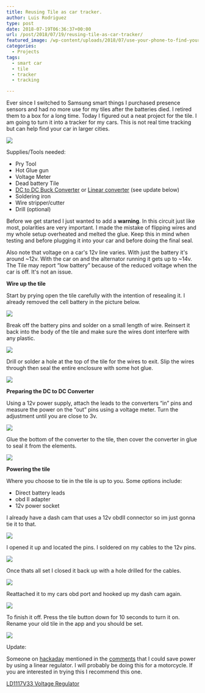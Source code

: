 ```yaml
---
title: Reusing Tile as car tracker.
author: Luis Rodriguez
type: post
date: 2018-07-19T06:36:37+00:00
url: /post/2018/07/19/reusing-tile-as-car-tracker/
featured_image: /wp-content/uploads/2018/07/use-your-phone-to-find-your-car.png
categories:
  - Projects
tags:
  - smart car
  - tile
  - tracker
  - tracking

---
```

Ever since I switched to Samsung smart things I purchased presence sensors and had no more use for my tiles after the batteries died. I retired them to a box for a long time. Today I figured out a neat project for the tile. I am going to turn it into a tracker for my cars. This is not real time tracking but can help find your car in larger cities.

![](/uploads/2018/07/use-your-phone-to-find-your-car3939281002465595095.png)

Supplies/Tools needed:

  * Pry Tool
  * Hot Glue gun
  * Voltage Meter
  * Dead battery Tile
  * [DC to DC Buck Converter][1] or [Linear converter][2] (see update below)
  * Soldering iron
  * Wire stripper/cutter
  * Drill (optional)

<!--more-->

Before we get started I just wanted to add a **warning**. In this circuit just like most, polarities are very important. I made the mistake of flipping wires and my whole setup overheated and melted the glue. Keep this in mind when testing and before plugging it into your car and before doing the final seal.

Also note that voltage on a car's 12v line varies. With just the battery it's around ~12v. With the car on and the alternator running it gets up to ~14v. The Tile may report &#8220;low battery&#8221; because of the reduced voltage when the car is off. It's not an issue.

**Wire up the tile**

Start by prying open the tile carefully with the intention of resealing it. I already removed the cell battery in the picture below.

![](/uploads/2018/07/photo_2018-07-18_23-27-14-1.jpg)

Break off the battery pins and solder on a small length of wire. Reinsert it back into the body of the tile and make sure the wires dont interfere with any plastic.

![](/uploads/2018/07/photo_2018-07-18_23-27-12.jpg)

Drill or solder a hole at the top of the tile for the wires to exit. Slip the wires through then seal the entire enclosure with some hot glue.

![](/uploads/2018/07/photo_2018-07-18_23-27-09.jpg)

**Preparing the DC to DC Converter**

Using a 12v power supply, attach the leads to the converters &#8220;in&#8221; pins and measure the power on the &#8220;out&#8221; pins using a voltage meter. Turn the adjustment until you are close to 3v.

![](/uploads/2018/07/photo_2018-07-18_23-27-03-2.jpg)

Glue the bottom of the converter to the tile, then cover the converter in glue to seal it from the elements.

![](/uploads/2018/07/photo_2018-07-18_23-27-00-2.jpg)

**Powering the tile**

Where you choose to tie in the tile is up to you. Some options include:

  * Direct battery leads
  * obd II adapter
  * 12v power socket

I already have a dash cam that uses a 12v obdII connector so im just gonna tie it to that.

![](/uploads/2018/07/20180718_2316209079375938918319396.jpg)

I opened it up and located the pins. I soldered on my cables to the 12v pins.

![](/uploads/2018/07/20180718_2300467315136001876509913.jpg)

Once thats all set I closed it back up with a hole drilled for the cables.

![](/uploads/2018/07/20180718_2316153822933817977650180.jpg)

Reattached it to my cars obd port and hooked up my dash cam again.

![](/uploads/2018/07/20180718_2322341355435456704761609.jpg)

To finish it off. Press the tile button down for 10 seconds to turn it on. Rename your old tile in the app and you should be set.

![](/uploads/2018/07/screenshot_20180718-225107_tile5373044240499341291.jpg)

Update:

Someone on [hackaday][12] mentioned in the [comments][12] that I could save power by using a linear regulator. I will probably be doing this for a motorcycle. If you are interested in trying this I recommend this one.

[LD1117V33 Voltage Regulator][2]

 [1]: http://a.tra.li/Tn1h
 [2]: http://a.tra.li/Tqhy
 [3]: /uploads/2018/07/photo_2018-07-18_23-27-14-1.jpg
 [4]: /uploads/2018/07/photo_2018-07-18_23-27-12.jpg
 [5]: /uploads/2018/07/photo_2018-07-18_23-27-09.jpg
 [6]: /uploads/2018/07/photo_2018-07-18_23-27-03-2.jpg
 [7]: /uploads/2018/07/photo_2018-07-18_23-27-00-2.jpg
 [8]: /uploads/2018/07/20180718_2316209079375938918319396.jpg
 [9]: /uploads/2018/07/20180718_2300467315136001876509913.jpg
 [10]: /uploads/2018/07/20180718_2316153822933817977650180.jpg
 [11]: /uploads/2018/07/20180718_2322341355435456704761609.jpg
 [12]: https://hackaday.com/2018/07/29/turning-a-tile-into-a-car-tracker/#comment-4796213
